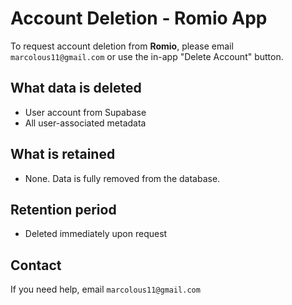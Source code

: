 # Account Deletion - Romio App

To request account deletion from **Romio**, please email `marcolous11@gmail.com` or use the in-app "Delete Account" button.

## What data is deleted
- User account from Supabase
- All user-associated metadata

## What is retained
- None. Data is fully removed from the database.

## Retention period
- Deleted immediately upon request

## Contact
If you need help, email `marcolous11@gmail.com`
